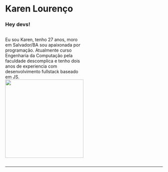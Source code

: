 # Karen Lourenço

### Hey devs!

<section style='display:flex; flex-direction:row;' >
<p style='width:50%'>
Eu sou Karen, tenho 27 anos, moro em Salvador/BA sou apaixonada por programação. Atualmente curso Engenharia da Computação pela faculdade descomplica e tenho dois anos de experiencia com desenvolvimento fullstack baseado em JS.

<img src="https://uploaddeimagens.com.br/images/004/308/034/original/avatar.png?1674358618" width='250px' height='auto' style="display:inline-block">
</p>
</section>
<hr>










